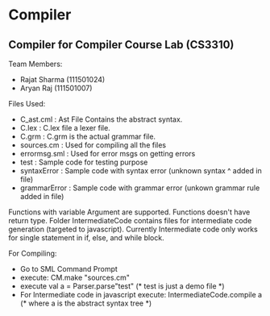 # Compiler
## Compiler for Compiler Course Lab (CS3310)


Team Members:
- Rajat Sharma (111501024)
- Aryan Raj (111501007)


Files Used:
- C_ast.cml : Ast File Contains the abstract syntax. 
- C.lex : C.lex file a lexer file. 
- C.grm : C.grm is the actual grammar file.
- sources.cm : Used for compiling all the files
- errormsg.sml : Used for error msgs on getting errors
- test : Sample code for testing purpose
- syntaxError : Sample code with syntax error (unknown syntax ^ added in file)
- grammarError : Sample code with grammar error (unkown grammar rule added in file)


Functions with variable Argument are supported. Functions doesn't have return type.
Folder IntermediateCode contains files for intermediate code generation (targeted to javascript). Currently Intermediate code only works for single statement in if, else, and while block.

For Compiling: 
- Go to SML Command Prompt 
- execute: CM.make "sources.cm" 
- execute val a = Parser.parse"test" (* test is just a demo file *) 
- For Intermediate code in javascript execute: IntermediateCode.compile a (* where a is the abstract syntax tree *)

